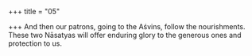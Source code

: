 +++
title = "05"

+++
And then our patrons, going to the Aśvins, follow the nourishments. These two Nāsatyas will offer enduring glory to the generous ones and  protection to us.